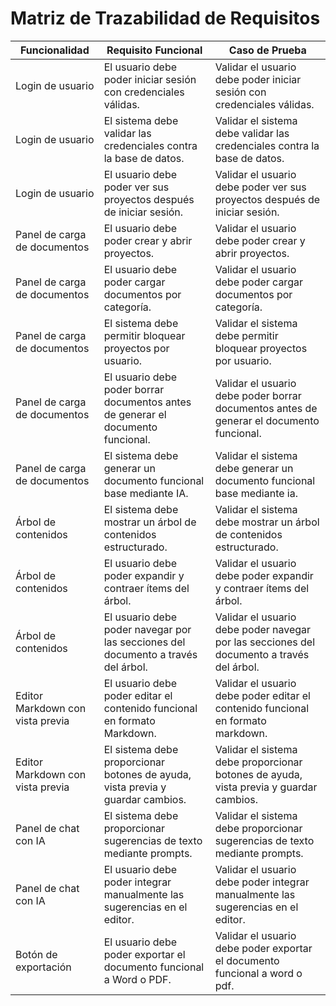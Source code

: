 # Matriz de Trazabilidad de Requisitos

| Funcionalidad | Requisito Funcional | Caso de Prueba |
|---------------|---------------------|----------------|
| Login de usuario | El usuario debe poder iniciar sesión con credenciales válidas. | Validar el usuario debe poder iniciar sesión con credenciales válidas. |
| Login de usuario | El sistema debe validar las credenciales contra la base de datos. | Validar el sistema debe validar las credenciales contra la base de datos. |
| Login de usuario | El usuario debe poder ver sus proyectos después de iniciar sesión. | Validar el usuario debe poder ver sus proyectos después de iniciar sesión. |
| Panel de carga de documentos | El usuario debe poder crear y abrir proyectos. | Validar el usuario debe poder crear y abrir proyectos. |
| Panel de carga de documentos | El usuario debe poder cargar documentos por categoría. | Validar el usuario debe poder cargar documentos por categoría. |
| Panel de carga de documentos | El sistema debe permitir bloquear proyectos por usuario. | Validar el sistema debe permitir bloquear proyectos por usuario. |
| Panel de carga de documentos | El usuario debe poder borrar documentos antes de generar el documento funcional. | Validar el usuario debe poder borrar documentos antes de generar el documento funcional. |
| Panel de carga de documentos | El sistema debe generar un documento funcional base mediante IA. | Validar el sistema debe generar un documento funcional base mediante ia. |
| Árbol de contenidos | El sistema debe mostrar un árbol de contenidos estructurado. | Validar el sistema debe mostrar un árbol de contenidos estructurado. |
| Árbol de contenidos | El usuario debe poder expandir y contraer ítems del árbol. | Validar el usuario debe poder expandir y contraer ítems del árbol. |
| Árbol de contenidos | El usuario debe poder navegar por las secciones del documento a través del árbol. | Validar el usuario debe poder navegar por las secciones del documento a través del árbol. |
| Editor Markdown con vista previa | El usuario debe poder editar el contenido funcional en formato Markdown. | Validar el usuario debe poder editar el contenido funcional en formato markdown. |
| Editor Markdown con vista previa | El sistema debe proporcionar botones de ayuda, vista previa y guardar cambios. | Validar el sistema debe proporcionar botones de ayuda, vista previa y guardar cambios. |
| Panel de chat con IA | El sistema debe proporcionar sugerencias de texto mediante prompts. | Validar el sistema debe proporcionar sugerencias de texto mediante prompts. |
| Panel de chat con IA | El usuario debe poder integrar manualmente las sugerencias en el editor. | Validar el usuario debe poder integrar manualmente las sugerencias en el editor. |
| Botón de exportación | El usuario debe poder exportar el documento funcional a Word o PDF. | Validar el usuario debe poder exportar el documento funcional a word o pdf. |
